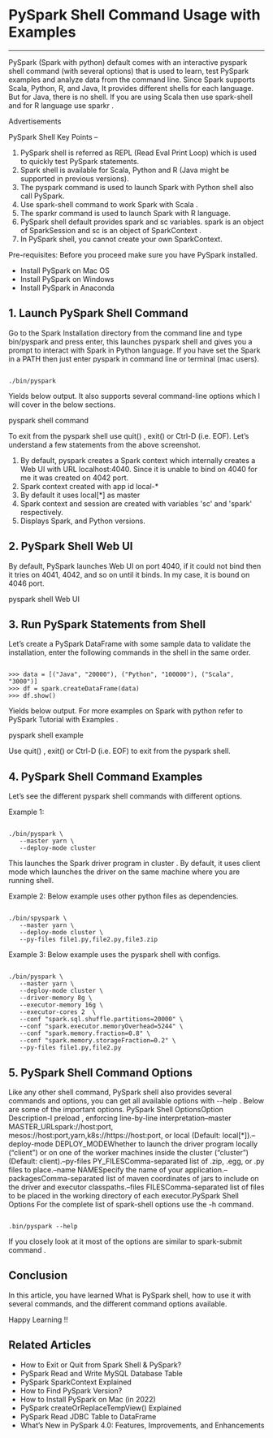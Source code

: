 # PySpark Shell Command Usage with Examples

---

PySpark (Spark with python) default comes with an interactive pyspark shell command (with several options) that is used to learn, test PySpark examples and analyze data from the command line. Since Spark supports Scala, Python, R, and Java, It provides different shells for each language. But for Java, there is no shell. If you are using Scala then use spark-shell and for R language use sparkr .

Advertisements

PySpark Shell Key Points –
1. PySpark shell is referred as REPL (Read Eval Print Loop) which is used to quickly test PySpark statements.
1. Spark shell is available for Scala, Python and R (Java might be supported in previous versions).
1. The pyspark command is used to launch Spark with Python shell also call PySpark.
1. Use spark-shell command to work Spark with Scala .
1. The sparkr command is used to launch Spark with R language.
1. PySpark shell default provides spark and sc variables. spark is an object of SparkSession and sc is an object of SparkContext .
1. In PySpark shell, you cannot create your own SparkContext.

Pre-requisites: Before you proceed make sure you have PySpark installed.
- Install PySpark on Mac OS
- Install PySpark on Windows
- Install PySpark in Anaconda

## 1. Launch PySpark Shell Command

Go to the Spark Installation directory from the command line and type bin/pyspark and press enter, this launches pyspark shell and gives you a prompt to interact with Spark in Python language. If you have set the Spark in a PATH then just enter pyspark in command line or terminal (mac users).

```

./bin/pyspark

```

Yields below output. It also supports several command-line options which I will cover in the below sections.

pyspark shell command

To exit from the pyspark shell use quit() , exit() or Ctrl-D (i.e. EOF). Let’s understand a few statements from the above screenshot.
1. By default, pyspark creates a Spark context which internally creates a Web UI with URL localhost:4040. Since it is unable to bind on 4040 for me it was created on 4042 port.
1. Spark context created with app id local-*
1. By default it uses local[*] as master
1. Spark context and session are created with variables 'sc' and 'spark' respectively.
1. Displays Spark, and Python versions.

## 2. PySpark Shell Web UI

By default, PySpark launches Web UI on port 4040, if it could not bind then it tries on 4041, 4042, and so on until it binds. In my case, it is bound on 4046 port.

pyspark shell Web UI

## 3. Run PySpark Statements from Shell

Let’s create a PySpark DataFrame with some sample data to validate the installation, enter the following commands in the shell in the same order.

```

>>> data = [("Java", "20000"), ("Python", "100000"), ("Scala", "3000")]
>>> df = spark.createDataFrame(data)
>>> df.show()

```

Yields below output. For more examples on Spark with python refer to PySpark Tutorial with Examples .

pyspark shell example

Use quit() , exit() or Ctrl-D (i.e. EOF) to exit from the pyspark shell.

## 4. PySpark Shell Command Examples

Let’s see the different pyspark shell commands with different options.

Example 1:

```

./bin/pyspark \
   --master yarn \
   --deploy-mode cluster

```

This launches the Spark driver program in cluster . By default, it uses client mode which launches the driver on the same machine where you are running shell.

Example 2: Below example uses other python files as dependencies.

```

./bin/spyspark \
   --master yarn \
   --deploy-mode cluster \
   --py-files file1.py,file2.py,file3.zip

```

Example 3: Below example uses the pyspark shell with configs.

```

./bin/pyspark \
   --master yarn \
   --deploy-mode cluster \
   --driver-memory 8g \
   --executor-memory 16g \
   --executor-cores 2  \
   --conf "spark.sql.shuffle.partitions=20000" \
   --conf "spark.executor.memoryOverhead=5244" \
   --conf "spark.memory.fraction=0.8" \
   --conf "spark.memory.storageFraction=0.2" \
   --py-files file1.py,file2.py

```

## 5. PySpark Shell Command Options

Like any other shell command, PySpark shell also provides several commands and options, you can get all available options with --help . Below are some of the important options.
PySpark Shell OptionsOption Description-I <file>preload <file>, enforcing line-by-line interpretation–master MASTER_URLspark://host:port, mesos://host:port,yarn,k8s://https://host:port, or local (Default: local[*]).–deploy-mode DEPLOY_MODEWhether to launch the driver program locally (“client”) or on one of the worker machines inside the cluster (“cluster”)(Default: client).–py-files PY_FILESComma-separated list of .zip, .egg, or .py files to place.–name NAMESpecify the name of your application.–packagesComma-separated list of maven coordinates of jars to include on the driver and executor classpaths.–files FILESComma-separated list of files to be placed in the working directory of each executor.PySpark Shell Options
For the complete list of spark-shell options use the -h command.

```

.bin/pyspark --help

```

If you closely look at it most of the options are similar to spark-submit command .

## Conclusion

In this article, you have learned What is PySpark shell, how to use it with several commands, and the different command options available.

Happy Learning !!

## Related Articles
- How to Exit or Quit from Spark Shell & PySpark?
- PySpark Read and Write MySQL Database Table
- PySpark SparkContext Explained
- How to Find PySpark Version?
- How to Install PySpark on Mac (in 2022)
- PySpark createOrReplaceTempView() Explained
- PySpark Read JDBC Table to DataFrame
- What’s New in PySpark 4.0: Features, Improvements, and Enhancements

